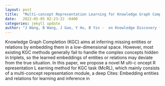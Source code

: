```yaml
---
layout: post
title:  "Multi-concept Representation Learning for Knowledge Graph Completion"
date:   2022-05-05 02:23:22 -0400
categories: jekyll update
author: "J Wang, B Wang, J Gao, Y Hu, B Yin -  on Knowledge Discovery from Data (TKDD), 2022"
---
```

Knowledge Graph Completion (KGC) aims at inferring missing entities or relations by embedding them in a low-dimensional space. However, most existing KGC methods generally fail to handle the complex concepts hidden in triplets, so the learned embeddings of entities or relations may deviate from the true situation. In this paper, we propose a novel M ulti-c oncept R epresentation L earning method for KGC task (McRL), which mainly consists of a multi-concept representation module, a deep Cites: Embedding entities and relations for learning and inference in